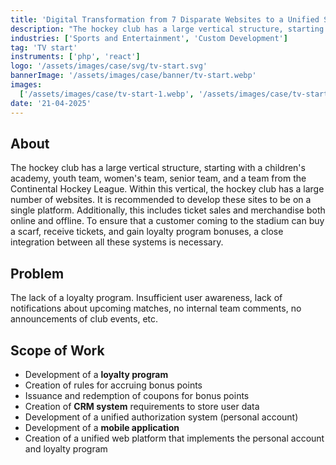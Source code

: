 ```yaml
---
title: 'Digital Transformation from 7 Disparate Websites to a Unified System'
description: "The hockey club has a large vertical structure, starting with a children's academy, youth team, women's team, senior team, and a team from the Continental Hockey League."
industries: ['Sports and Entertainment', 'Custom Development']
tag: 'TV start'
instruments: ['php', 'react']
logo: '/assets/images/case/svg/tv-start.svg'
bannerImage: '/assets/images/case/banner/tv-start.webp'
images:
  ['/assets/images/case/tv-start-1.webp', '/assets/images/case/tv-start-2.webp']
date: '21-04-2025'
---
```


## About

The hockey club has a large vertical structure, starting with a children's academy, youth team, women's team, senior team, and a team from the Continental Hockey League. Within this vertical, the hockey club has a large number of websites. It is recommended to develop these sites to be on a single platform. Additionally, this includes ticket sales and merchandise both online and offline. To ensure that a customer coming to the stadium can buy a scarf, receive tickets, and gain loyalty program bonuses, a close integration between all these systems is necessary.

## Problem

The lack of a loyalty program. Insufficient user awareness, lack of notifications about upcoming matches, no internal team comments, no announcements of club events, etc.

## Scope of Work

- Development of a <strong>loyalty program</strong>
- Creation of rules for accruing bonus points
- Issuance and redemption of coupons for bonus points
- Creation of <strong>CRM system</strong> requirements to store user data
- Development of a unified authorization system (personal account)
- Development of a <strong>mobile application</strong>
- Creation of a unified web platform that implements the personal account and loyalty program
